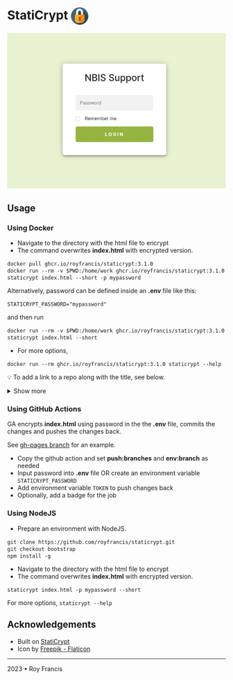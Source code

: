 # StatiCrypt <span><a href="https://github.com/royfrancis/staticrypt"><img src="staticrypt.png" style="height:40px;vertical-align:middle;"></a></span>

![preview](preview.png)

## Usage

### Using Docker

- Navigate to the directory with the html file to encrypt
- The command overwrites **index.html** with encrypted version.

```
docker pull ghcr.io/royfrancis/staticrypt:3.1.0
docker run --rm -v $PWD:/home/work ghcr.io/royfrancis/staticrypt:3.1.0 staticrypt index.html --short -p mypassword
```

Alternatively, password can be defined inside an **.env** file like this:

```
STATICRYPT_PASSWORD="mypassword"
```

and then run

```
docker run --rm -v $PWD:/home/work ghcr.io/royfrancis/staticrypt:3.1.0 staticrypt index.html --short
```

- For more options, 

```
docker run --rm ghcr.io/royfrancis/staticrypt:3.1.0 staticrypt --help
```

:bulb: To add a link to a repo along with the title, see below.

<details>
<summary>Show more</summary>

![](preview-repo.png)

Change `#` in `href='#'` to a URL. The default SVG is GitHub.

```
staticrypt index.html -d "enc" --short --template-title "NBIS Support&nbsp<a href='#' target='_blank'><svg width='30' height='30' xmlns='http://www.w3.org/2000/svg' viewBox='0 0 496 512'><path d='M165.9 397.4c0 2-2.3 3.6-5.2 3.6-3.3.3-5.6-1.3-5.6-3.6 0-2 2.3-3.6 5.2-3.6 3-.3 5.6 1.3 5.6 3.6zm-31.1-4.5c-.7 2 1.3 4.3 4.3 4.9 2.6 1 5.6 0 6.2-2s-1.3-4.3-4.3-5.2c-2.6-.7-5.5.3-6.2 2.3zm44.2-1.7c-2.9.7-4.9 2.6-4.6 4.9.3 2 2.9 3.3 5.9 2.6 2.9-.7 4.9-2.6 4.6-4.6-.3-1.9-3-3.2-5.9-2.9zM244.8 8C106.1 8 0 113.3 0 252c0 110.9 69.8 205.8 169.5 239.2 12.8 2.3 17.3-5.6 17.3-12.1 0-6.2-.3-40.4-.3-61.4 0 0-70 15-84.7-29.8 0 0-11.4-29.1-27.8-36.6 0 0-22.9-15.7 1.6-15.4 0 0 24.9 2 38.6 25.8 21.9 38.6 58.6 27.5 72.9 20.9 2.3-16 8.8-27.1 16-33.7-55.9-6.2-112.3-14.3-112.3-110.5 0-27.5 7.6-41.3 23.6-58.9-2.6-6.5-11.1-33.3 2.6-67.9 20.9-6.5 69 27 69 27 20-5.6 41.5-8.5 62.8-8.5s42.8 2.9 62.8 8.5c0 0 48.1-33.6 69-27 13.7 34.7 5.2 61.4 2.6 67.9 16 17.7 25.8 31.5 25.8 58.9 0 96.5-58.9 104.2-114.8 110.5 9.2 7.9 17 22.9 17 46.4 0 33.7-.3 75.4-.3 83.6 0 6.5 4.6 14.4 17.3 12.1C428.2 457.8 496 362.9 496 252 496 113.3 383.5 8 244.8 8zM97.2 352.9c-1.3 1-1 3.3.7 5.2 1.6 1.6 3.9 2.3 5.2 1 1.3-1 1-3.3-.7-5.2-1.6-1.6-3.9-2.3-5.2-1zm-10.8-8.1c-.7 1.3.3 2.9 2.3 3.9 1.6 1 3.6.7 4.3-.7.7-1.3-.3-2.9-2.3-3.9-2-.6-3.6-.3-4.3.7zm32.4 35.6c-1.6 1.3-1 4.3 1.3 6.2 2.3 2.3 5.2 2.6 6.5 1 1.3-1.3.7-4.3-1.3-6.2-2.2-2.3-5.2-2.6-6.5-1zm-11.4-14.7c-1.6 1-1.6 3.6 0 5.9 1.6 2.3 4.3 3.3 5.6 2.3 1.6-1.3 1.6-3.9 0-6.2-1.4-2.3-4-3.3-5.6-2z'/></svg></a>"
```

</details>

### Using GitHub Actions

GA encrypts **index.html** using password in the the **.env** file, commits the changes and pushes the changes back.

See [gh-pages branch](https://github.com/royfrancis/staticrypt/tree/gh-pages) for an example.

- Copy the github action and set **push:branches** and **env:branch** as needed
- Input password into **.env** file OR create an environment variable `STATICRYPT_PASSWORD`
- Add environment variable `TOKEN` to push changes back
- Optionally, add a badge for the job

### Using NodeJS

- Prepare an environment with NodeJS.

```
git clone https://github.com/royfrancis/staticrypt.git
git checkout bootstrap
npm install -g
```

- Navigate to the directory with the html file to encrypt
- The command overwrites **index.html** with encrypted version.

```
staticrypt index.html -p mypassword --short
```

For more options, `staticrypt --help`

## Acknowledgements

- Built on [StatiCrypt](https://github.com/robinmoisson/staticrypt/)
- Icon by [Freepik - Flaticon](https://www.flaticon.com)

---

2023 • Roy Francis
